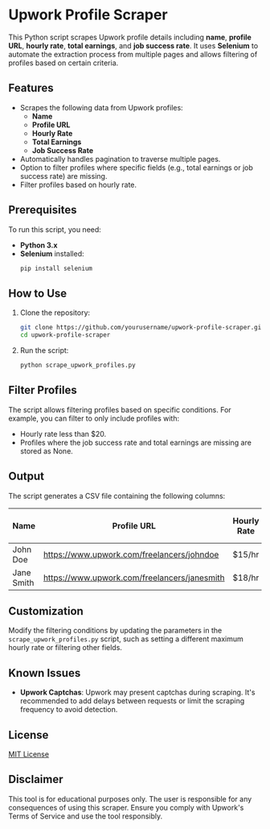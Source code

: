 # Upwork Profile Scraper

This Python script scrapes Upwork profile details including **name**, **profile URL**, **hourly rate**, **total earnings**, and **job success rate**. It uses **Selenium** to automate the extraction process from multiple pages and allows filtering of profiles based on certain criteria.

## Features

- Scrapes the following data from Upwork profiles:
  - **Name**
  - **Profile URL**
  - **Hourly Rate**
  - **Total Earnings**
  - **Job Success Rate**
- Automatically handles pagination to traverse multiple pages.
- Option to filter profiles where specific fields (e.g., total earnings or job success rate) are missing.
- Filter profiles based on hourly rate.

## Prerequisites

To run this script, you need:
- **Python 3.x**
- **Selenium** installed:
  ```bash
  pip install selenium
  ```

## How to Use

1. Clone the repository:
   ```bash
   git clone https://github.com/yourusername/upwork-profile-scraper.git
   cd upwork-profile-scraper
   ```



3. Run the script:
   ```bash
   python scrape_upwork_profiles.py
   ```

## Filter Profiles

The script allows filtering profiles based on specific conditions. For example, you can filter to only include profiles with:
- Hourly rate less than $20.
- Profiles where the job success rate and total earnings are missing are stored as None.

## Output

The script generates a CSV file containing the following columns:

| Name       | Profile URL                                 | Hourly Rate | Total Earnings | Job Success Rate |
|------------|---------------------------------------------|-------------|----------------|------------------|
| John Doe   | https://www.upwork.com/freelancers/johndoe  | $15/hr      | None           | None             |
| Jane Smith | https://www.upwork.com/freelancers/janesmith| $18/hr      | $5000          | 95%              |

## Customization

Modify the filtering conditions by updating the parameters in the `scrape_upwork_profiles.py` script, such as setting a different maximum hourly rate or filtering other fields.

## Known Issues

- **Upwork Captchas**: Upwork may present captchas during scraping. It's recommended to add delays between requests or limit the scraping frequency to avoid detection.


## License

[MIT License](LICENSE)

## Disclaimer

This tool is for educational purposes only. The user is responsible for any consequences of using this scraper. Ensure you comply with Upwork's Terms of Service and use the tool responsibly.
